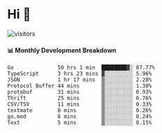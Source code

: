 # Hi 👋
 
![visitors](https://visitor-badge.glitch.me/badge?page_id=sorcererxw.sorcererx)

#### 📊 Monthly Development Breakdown

<!--START_SECTION:waka-->
```text
Go              50 hrs 1 min  ████████▓░ 87.77%
TypeScript      3 hrs 23 mins ▓░░░░░░░░░ 5.96%
JSON            1 hr 17 mins  ▒░░░░░░░░░ 2.28%
Protocol Buffer 44 mins       ▒░░░░░░░░░ 1.30%
protobuf        31 mins       ▒░░░░░░░░░ 0.93%
Thrift          25 mins       ▒░░░░░░░░░ 0.76%
CSV/TSV         11 mins       ▒░░░░░░░░░ 0.33%
textmate        8 mins        ▒░░░░░░░░░ 0.26%
go.mod          8 mins        ▒░░░░░░░░░ 0.24%
Text            5 mins        ▒░░░░░░░░░ 0.15%
```
<!--END_SECTION:waka-->
